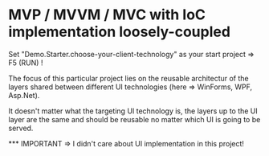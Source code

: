 # MVP / MVVM / MVC with IoC implementation loosely-coupled

Set "Demo.Starter.choose-your-client-technology" as your start project => F5 (RUN) !

The focus of this particular project lies on the reusable architectur of the layers shared between different UI technologies (here => WinForms, WPF, Asp.Net).

It doesn't matter what the targeting UI technology is, the layers up to the UI layer are the same and should be reusable no matter which UI is going to be served.

*** IMPORTANT => I didn't care about UI implementation in this project!
